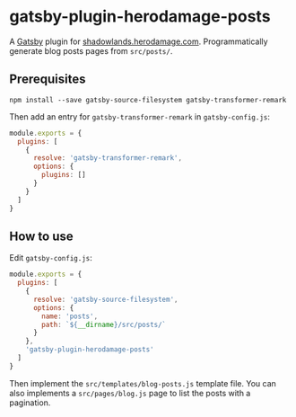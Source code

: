 # gatsby-plugin-herodamage-posts

A [Gatsby](https://github.com/gatsbyjs/gatsby) plugin for [shadowlands.herodamage.com](https://github.com/herotc/shadowlands.herodamage.com).
Programmatically generate blog posts pages from `src/posts/`.

## Prerequisites

```
npm install --save gatsby-source-filesystem gatsby-transformer-remark
```

Then add an entry for `gatsby-transformer-remark` in `gatsby-config.js`:
```javascript
module.exports = {
  plugins: [
    {
      resolve: 'gatsby-transformer-remark',
      options: {
        plugins: []
      }
    }
  ]
}
```

## How to use

Edit `gatsby-config.js`:
```javascript
module.exports = {
  plugins: [
    {
      resolve: 'gatsby-source-filesystem',
      options: {
        name: 'posts',
        path: `${__dirname}/src/posts/`
      }
    },
    'gatsby-plugin-herodamage-posts'
  ]
}
```

Then implement the `src/templates/blog-posts.js` template file.
You can also implements a `src/pages/blog.js` page to list the posts with a pagination.
